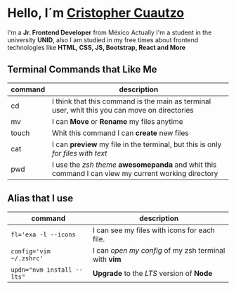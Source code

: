 # Hello, I´m [Cristopher Cuautzo](https://github.com/crisscde)

I'm a **Jr. Frontend Developer** from México
Actually I'm a student in the university **UNID**, also I am studied in my free times about frontend technologies like **HTML, CSS, JS, Bootstrap, React and More**

## Terminal Commands that Like Me

| command | description                                                                                          |
| ------- | -----------                                                                                          |
|   cd    | I think that this command is the main as terminal user, whit this you can move on directories        |
|   mv    | I can **Move** or **Rename** my files anytime                                                        |
|  touch  | Whit this command I can **create** new files                                                         |
|   cat   | I can **preview** my file in the terminal, but this is only _for files with text_                    |
|   pwd   | I use the _zsh theme_ **awesomepanda** and whit this command I can view my current working directory |

## Alias that I use

| command | description      |
| ------- | -----------      |
| `fl='exa -l --icons`       | I can see my files with icons for each file.           |
| `config='vim ~/.zshrc'`    | I can _open my config_ of my zsh terminal with **vim** |
| `updn="nvm install --lts"` | **Upgrade** to the _LTS_ version of **Node**           |
